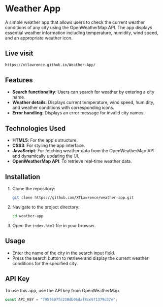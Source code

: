 
# Weather App

A simple weather app that allows users to check the current weather conditions of any city using the OpenWeatherMap API. The app displays essential weather information including temperature, humidity, wind speed, and an appropriate weather icon.

## Live visit
```bash
https://xtlawrence.github.io/Weather-App/
```

## Features

- **Search functionality**: Users can search for weather by entering a city name.
- **Weather details**: Displays current temperature, wind speed, humidity, and weather conditions with corresponding icons.
- **Error handling**: Displays an error message for invalid city names.

## Technologies Used

- **HTML5**: For the app's structure.
- **CSS3**: For styling the app interface.
- **JavaScript**: For fetching weather data from the OpenWeatherMap API and dynamically updating the UI.
- **OpenWeatherMap API**: To retrieve real-time weather data.

## Installation

1. Clone the repository:

    ```bash
    git clone https://github.com/XTLawrence/weather-app.git
    ```

2. Navigate to the project directory:

    ```bash
    cd weather-app
    ```

3. Open the `index.html` file in your browser.

## Usage

- Enter the name of the city in the search input field.
- Press the search button to retrieve and display the current weather conditions for the specified city.

## API Key

To use this app, use the API key from OpenWeatherMap.

```javascript
const API_KEY = "7957607fd230db06daf8ce971379d37e";
